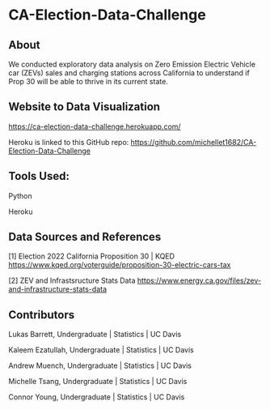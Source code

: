 # CA-Election-Data-Challenge
## About
We conducted exploratory data analysis on Zero Emission Electric Vehicle car (ZEVs) sales and charging stations across California to understand if Prop 30 will be able to thrive in its current state. 

## Website to Data Visualization
https://ca-election-data-challenge.herokuapp.com/

Heroku is linked to this GitHub repo: https://github.com/michellet1682/CA-Election-Data-Challenge

## Tools Used:
Python

Heroku

## Data Sources and  References
[1] Election 2022 California Proposition 30 | KQED https://www.kqed.org/voterguide/proposition-30-electric-cars-tax

[2] ZEV and Infrastsructure Stats Data https://www.energy.ca.gov/files/zev-and-infrastructure-stats-data

## Contributors
Lukas Barrett, Undergraduate | Statistics | UC Davis

Kaleem Ezatullah, Undergraduate | Statistics | UC Davis

Andrew Muench, Undergraduate | Statistics | UC Davis

Michelle Tsang, Undergraduate | Statistics | UC Davis

Connor Young, Undergraduate | Statistics | UC Davis
